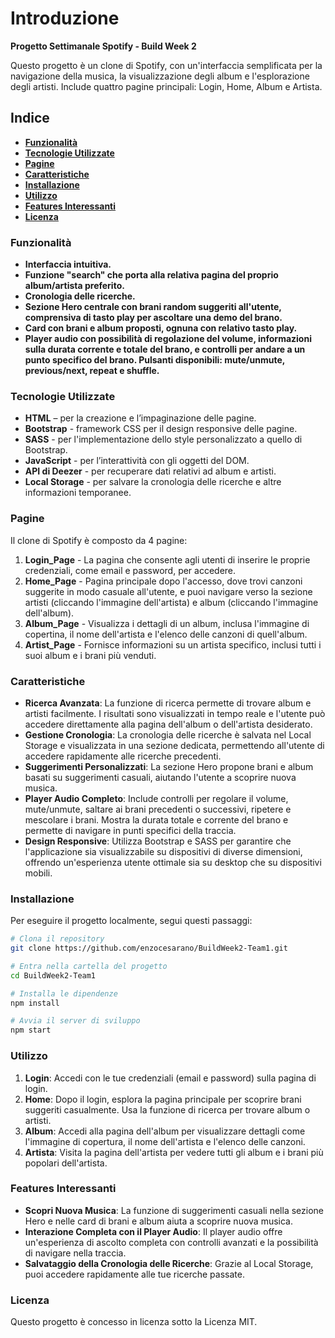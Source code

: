 # **Introduzione**
**Progetto Settimanale Spotify - Build Week 2**

Questo progetto è un clone di Spotify, con un'interfaccia semplificata per la navigazione della musica, la visualizzazione degli album e l'esplorazione degli artisti. Include quattro pagine principali: Login, Home, Album e Artista.

## **Indice**
- [**Funzionalità**](#funzionalità)
- [**Tecnologie Utilizzate**](#tecnologie-utilizzate)
- [**Pagine**](#pagine)
- [**Caratteristiche**](#caratteristiche)
- [**Installazione**](#installazione)
- [**Utilizzo**](#utilizzo)
- [**Features Interessanti**](#features-interessanti)
- [**Licenza**](#licenza)

### **Funzionalità**
- **Interfaccia intuitiva.**
- **Funzione "search" che porta alla relativa pagina del proprio album/artista preferito.**
- **Cronologia delle ricerche.**
- **Sezione Hero centrale con brani random suggeriti all'utente, comprensiva di tasto play per ascoltare una demo del brano.**
- **Card con brani e album proposti, ognuna con relativo tasto play.**
- **Player audio con possibilità di regolazione del volume, informazioni sulla durata corrente e totale del brano, e controlli per andare a un punto specifico del brano. Pulsanti disponibili: mute/unmute, previous/next, repeat e shuffle.**

### **Tecnologie Utilizzate**
- **HTML** – per la creazione e l’impaginazione delle pagine.
- **Bootstrap** - framework CSS per il design responsive delle pagine.
- **SASS** - per l'implementazione dello style personalizzato a quello di Bootstrap.
- **JavaScript** - per l’interattività con gli oggetti del DOM.
- **API di Deezer** - per recuperare dati relativi ad album e artisti.
- **Local Storage** - per salvare la cronologia delle ricerche e altre informazioni temporanee.

### **Pagine**
Il clone di Spotify è composto da 4 pagine:

1. **Login_Page** - La pagina che consente agli utenti di inserire le proprie credenziali, come email e password, per accedere.
2. **Home_Page** - Pagina principale dopo l'accesso, dove trovi canzoni suggerite in modo casuale all'utente, e puoi navigare verso la sezione artisti (cliccando l'immagine dell'artista) e album (cliccando l'immagine dell'album).
3. **Album_Page** - Visualizza i dettagli di un album, inclusa l'immagine di copertina, il nome dell'artista e l'elenco delle canzoni di quell'album.
4. **Artist_Page** - Fornisce informazioni su un artista specifico, inclusi tutti i suoi album e i brani più venduti.

### **Caratteristiche**
- **Ricerca Avanzata**: La funzione di ricerca permette di trovare album e artisti facilmente. I risultati sono visualizzati in tempo reale e l'utente può accedere direttamente alla pagina dell'album o dell'artista desiderato.
- **Gestione Cronologia**: La cronologia delle ricerche è salvata nel Local Storage e visualizzata in una sezione dedicata, permettendo all'utente di accedere rapidamente alle ricerche precedenti.
- **Suggerimenti Personalizzati**: La sezione Hero propone brani e album basati su suggerimenti casuali, aiutando l'utente a scoprire nuova musica.
- **Player Audio Completo**: Include controlli per regolare il volume, mute/unmute, saltare ai brani precedenti o successivi, ripetere e mescolare i brani. Mostra la durata totale e corrente del brano e permette di navigare in punti specifici della traccia.
- **Design Responsive**: Utilizza Bootstrap e SASS per garantire che l'applicazione sia visualizzabile su dispositivi di diverse dimensioni, offrendo un'esperienza utente ottimale sia su desktop che su dispositivi mobili.

### **Installazione**
Per eseguire il progetto localmente, segui questi passaggi:

```bash
# Clona il repository
git clone https://github.com/enzocesarano/BuildWeek2-Team1.git

# Entra nella cartella del progetto
cd BuildWeek2-Team1

# Installa le dipendenze
npm install

# Avvia il server di sviluppo
npm start
```
### **Utilizzo**
1. **Login**: Accedi con le tue credenziali (email e password) sulla pagina di login.
2. **Home**: Dopo il login, esplora la pagina principale per scoprire brani suggeriti casualmente. Usa la funzione di ricerca per trovare album o artisti.
3. **Album**: Accedi alla pagina dell'album per visualizzare dettagli come l'immagine di copertura, il nome dell'artista e l'elenco delle canzoni.
4. **Artista**: Visita la pagina dell'artista per vedere tutti gli album e i brani più popolari dell'artista.

### **Features Interessanti**
- **Scopri Nuova Musica**: La funzione di suggerimenti casuali nella sezione Hero e nelle card di brani e album aiuta a scoprire nuova musica.
- **Interazione Completa con il Player Audio**: Il player audio offre un'esperienza di ascolto completa con controlli avanzati e la possibilità di navigare nella traccia.
- **Salvataggio della Cronologia delle Ricerche**: Grazie al Local Storage, puoi accedere rapidamente alle tue ricerche passate.

### **Licenza**
Questo progetto è concesso in licenza sotto la Licenza MIT.
